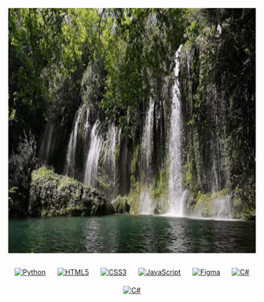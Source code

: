 <div align="center">
  <img src="assets/title.gif" alt="title" width=100% height="500">
</div>

<br/> 



<div align="center">
  <a href="https://www.python.org/" target="_blank"><img style="margin: 10px" src="https://www.vectorlogo.zone/logos/python/python-icon.svg" alt="Python" height="50" /></a>  
  <a href="https://en.wikipedia.org/wiki/HTML5" target="_blank"><img style="margin: 10px" src="https://www.vectorlogo.zone/logos/w3_html5/w3_html5-icon.svg" alt="HTML5" height="50" /></a>  
  <a href="https://www.w3schools.com/css/" target="_blank"><img style="margin: 10px" src="https://www.vectorlogo.zone/logos/w3_css/w3_css-icon.svg" alt="CSS3" height="50" /></a>  
  <a href="https://www.javascript.com/" target="_blank"><img style="margin: 10px" src="https://github.com/bablubambal/All_logo_and_pictures/blob/main/programming%20languages/javascript.svg" alt="JavaScript" height="50" /></a>
  <a href="https://www.figma.com/" target="_blank"><img style="margin: 10px" src="https://profilinator.rishav.dev/skills-assets/figma-icon.svg" alt="Figma" height="50" /></a>  
  <a href="https://docs.microsoft.com/en-us/dotnet/csharp/" target="_blank"><img style="margin: 10px" src="https://github.com/bablubambal/All_logo_and_pictures/blob/main/programming%20languages/c%23.svg" alt="C#" height="50" /></a>
  <a href="https://www.lua.org/"target="_blank"><img style="margin: 10px" src="https://www.vectorlogo.zone/logos/lua/lua-official.svg" alt="C#" height="50" /></a>
</div>

<br/>  
<!--
**WaterMelon-source/waterMelon-source** is a ✨ _special_ ✨ repository because its `README.md` (this file) appears on your GitHub profile.

Here are some ideas to get you started:

- 🔭 I’m currently working on ...
- 🌱 I’m currently learning ...
- 👯 I’m looking to collaborate on ...
- 🤔 I’m looking for help with ...
- 💬 Ask me about ...
- 📫 How to reach me: ...
- 😄 Pronouns: ...
- ⚡ Fun fact: ...
-->
